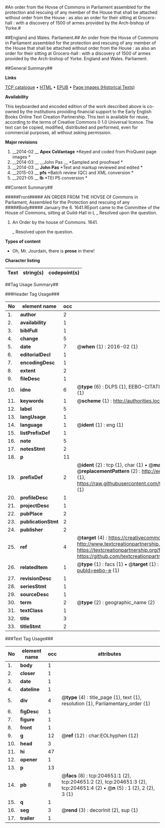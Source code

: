 #An order from the Hovse of Commons in Parliament assembled for the protection and rescuing of any member of the House that shall be attached without order from the House : as also an order for their sitting at Grocers-hall : with a discovery of 1500 of armes provided by the Arch-bishop of Yorke.#

##England and Wales. Parliament.##
An order from the Hovse of Commons in Parliament assembled for the protection and rescuing of any member of the House that shall be attached without order from the House : as also an order for their sitting at Grocers-hall : with a discovery of 1500 of armes provided by the Arch-bishop of Yorke.
England and Wales. Parliament.

##General Summary##

**Links**

[TCP catalogue](http://www.ota.ox.ac.uk/tcp/)  • 
[HTML](http://tei.it.ox.ac.uk/tcp/Texts-HTML/free/B22/B22376.html)  • 
[EPUB](http://tei.it.ox.ac.uk/tcp/Texts-EPUB/free/B22/B22376.epub) • 
[Page images (Historical Texts)](https://historicaltexts.jisc.ac.uk/eebo-10285326e)

**Availability**

This keyboarded and encoded edition of the work described above is co-owned by the
    institutions providing financial support to the Early English Books Online Text Creation
    Partnership. This text is available for reuse, according to the terms of  Creative Commons 0 1.0 Universal
    licence. The text can be copied, modified, distributed and performed, even for commercial
    purposes, all without asking permission.

**Major revisions**

1. __2014-02 __ __Apex CoVantage__ *Keyed and coded from ProQuest page images *
1. __2014-03 __ __John Pas __ *Sampled and proofread *
1. __2014-03 __ __John Pas__ *Text and markup reviewed and edited *
1. __2015-03 __ __pfs__ *Batch review (QC) and XML conversion *
1. __2021-05 __ __lb__ *TEI P5 conversion *

##Content Summary##

#####Front#####
 AN ORDER FROM THE HOVSE Of Commons in Parliament, Assembled for the Protection and rescuing of any 
#####Body#####
January the 6. 1641.REport came to the Committee of the House of Commons, sitting at Guild-Hall in L
    _ Resolved upon the question.

1. An Order by the house of Commons. 1641.

    _ Resolved upon the question.

**Types of content**

  * Oh, Mr. Jourdain, there is **prose** in there!

**Character listing**


|Text|string(s)|codepoint(s)|
|---|---|---|

##Tag Usage Summary##

###Header Tag Usage###

|No|element name|occ|attributes|
|---|---|---|---|
|1.|__author__|2||
|2.|__availability__|1||
|3.|__biblFull__|1||
|4.|__change__|5||
|5.|__date__|7| @__when__ (1) : 2016-02 (1)|
|6.|__editorialDecl__|1||
|7.|__encodingDesc__|1||
|8.|__extent__|2||
|9.|__fileDesc__|1||
|10.|__idno__|6| @__type__ (6) : DLPS (1), EEBO-CITATION (1), VID (1), EEBO-PROQUEST (1), STC (1), OCLC (1)|
|11.|__keywords__|1| @__scheme__ (1) : http://authorities.loc.gov/ (1)|
|12.|__label__|5||
|13.|__langUsage__|1||
|14.|__language__|1| @__ident__ (1) : eng (1)|
|15.|__listPrefixDef__|1||
|16.|__note__|5||
|17.|__notesStmt__|2||
|18.|__p__|11||
|19.|__prefixDef__|2| @__ident__ (2) : tcp (1), char (1)  •  @__matchPattern__ (2) : ([0-9\-]+):([0-9IVX]+) (1), (.+) (1)  •  @__replacementPattern__ (2) : http://eebo.chadwyck.com/downloadtiff?vid=$1&page=$2 (1), https://raw.githubusercontent.com/textcreationpartnership/Texts/master/tcpchars.xml#$1 (1)|
|20.|__profileDesc__|1||
|21.|__projectDesc__|1||
|22.|__pubPlace__|2||
|23.|__publicationStmt__|2||
|24.|__publisher__|2||
|25.|__ref__|4| @__target__ (4) : https://creativecommons.org/publicdomain/zero/1.0/ (1), http://www.textcreationpartnership.org/docs/. (1), https://textcreationpartnership.org/faq/#faq05 (1), https://github.com/textcreationpartnership (1)|
|26.|__relatedItem__|1| @__type__ (1) : facs (1)  •  @__target__ (1) : https://data.historicaltexts.jisc.ac.uk/view?pubId=eebo-e (1)|
|27.|__revisionDesc__|1||
|28.|__seriesStmt__|1||
|29.|__sourceDesc__|1||
|30.|__term__|2| @__type__ (2) : geographic_name (2)|
|31.|__textClass__|1||
|32.|__title__|3||
|33.|__titleStmt__|2||


###Text Tag Usage###

|No|element name|occ|attributes|
|---|---|---|---|
|1.|__body__|1||
|2.|__closer__|1||
|3.|__date__|1||
|4.|__dateline__|1||
|5.|__div__|4| @__type__ (4) : title_page (1), text (1), resolution (1), Parliamentary_order (1)|
|6.|__figDesc__|1||
|7.|__figure__|1||
|8.|__front__|1||
|9.|__g__|12| @__ref__ (12) : char:EOLhyphen (12)|
|10.|__head__|3||
|11.|__hi__|47||
|12.|__opener__|1||
|13.|__p__|13||
|14.|__pb__|8| @__facs__ (8) : tcp:204651:1 (2), tcp:204651:2 (2), tcp:204651:3 (2), tcp:204651:4 (2)  •  @__n__ (5) : 1 (2), 2 (2), 3 (1)|
|15.|__q__|1||
|16.|__seg__|3| @__rend__ (3) : decorInit (2), sup (1)|
|17.|__trailer__|1||
